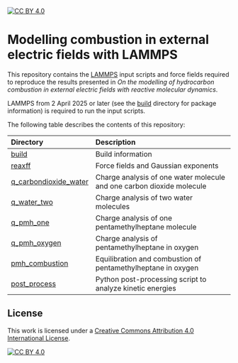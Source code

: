 [![CC BY 4.0][cc-by-shield]][cc-by]

# Modelling combustion in external electric fields with LAMMPS

This repository contains the [LAMMPS](https://www.lammps.org/) input scripts and force fields required to reproduce the results presented in *On the modelling of hydrocarbon combustion in external electric fields with reactive molecular dynamics*. 

LAMMPS from 2 April 2025 or later (see the [build](build) directory for package information) is required to run the input scripts.

The following table describes the contents of this repository:

| Directory | Description |
| :--- | :--- |
| [build](./build) | Build information |
| [reaxff](./reaxff) | Force fields and Gaussian exponents |
| [q_carbondioxide_water](./q_carbondioxide_water) | Charge analysis of one water molecule and one carbon dioxide molecule |
| [q_water_two](./q_water_two) | Charge analysis of two water molecules |
| [q_pmh_one](./q_pmh_one) | Charge analysis of one pentamethylheptane molecule |
| [q_pmh_oxygen](./q_pmh_oxygen) | Charge analysis of pentamethylheptane in oxygen |
| [pmh_combustion](./pmh_combustion) | Equilibration and combustion of pentamethylheptane in oxygen |
| [post_process](./post_process) | Python post-processing script to analyze kinetic energies |


## License

This work is licensed under a
[Creative Commons Attribution 4.0 International License][cc-by].

[![CC BY 4.0][cc-by-image]][cc-by]

[cc-by]: http://creativecommons.org/licenses/by/4.0/
[cc-by-image]: https://i.creativecommons.org/l/by/4.0/88x31.png
[cc-by-shield]: https://img.shields.io/badge/License-CC%20BY%204.0-lightgrey.svg
